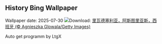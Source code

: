 ## History Bing Wallpaper
Wallpaper date: 2025-07-30
![](https://www.bing.com/th?id=OHR.RibadesellaSummer_ZH-CN4852547359_UHD.jpg&w=1000)Download: [里瓦德塞利亚，阿斯图里亚斯，西班牙 (© Agnieszka Glowala/Getty Images)](https://www.bing.com/th?id=OHR.RibadesellaSummer_ZH-CN4852547359_UHD.jpg)

Auto get programm by LtgX
